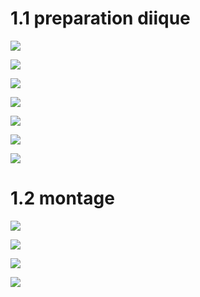
# 1.1 preparation diique

![](https://github.com/Mr-Maglor/checkpoint1/blob/main/images/exo%201/2.png?raw=true)

![](https://github.com/Mr-Maglor/checkpoint1/blob/main/images/exo%201/3.png?raw=true)

![](https://github.com/Mr-Maglor/checkpoint1/blob/main/images/exo%201/5.png?raw=true)

![](https://github.com/Mr-Maglor/checkpoint1/blob/main/images/exo%201/swap.png?raw=true)

![](https://github.com/Mr-Maglor/checkpoint1/blob/main/images/exo%201/13.png?raw=true)

![](https://github.com/Mr-Maglor/checkpoint1/blob/main/images/exo%201/15.png?raw=true)

![](https://github.com/Mr-Maglor/checkpoint1/blob/main/images/exo%201/14.png?raw=true)

# 1.2 montage 

![](https://github.com/Mr-Maglor/checkpoint1/blob/main/images/exo%201/8.png?raw=true)

![](https://github.com/Mr-Maglor/checkpoint1/blob/main/images/exo%201/9.png?raw=true)

![](https://github.com/Mr-Maglor/checkpoint1/blob/main/images/exo%201/10.png?raw=true)

![](https://github.com/Mr-Maglor/checkpoint1/blob/main/images/exo%201/12.png?raw=true)
